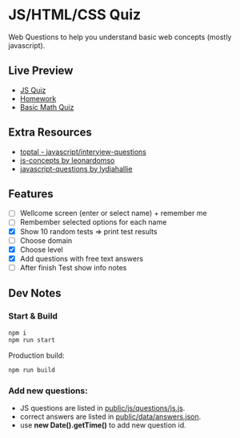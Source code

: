 # JS/HTML/CSS Quiz

Web Questions to help you understand basic web concepts (mostly javascript).

## Live Preview

- [JS Quiz](https://nmatei.github.io/simple-quiz-app/public/?domain=js&level=20)
- [Homework](https://nmatei.github.io/simple-quiz-app/public/homework.html)
- [Basic Math Quiz](https://nmatei.github.io/simple-quiz-app/public/?domain=math&level=27)

## Extra Resources

- [toptal - javascript/interview-questions](https://www.toptal.com/javascript/interview-questions)
- [js-concepts by leonardomso](https://github.com/leonardomso/33-js-concepts#1-call-stack)
- [javascript-questions by lydiahallie](https://github.com/lydiahallie/javascript-questions/blob/master/README.md)

## Features

- [ ] Wellcome screen (enter or select name) + remember me
- [ ] Rembember selected options for each name
- [x] Show 10 random tests => print test results
- [ ] Choose domain
- [x] Choose level
- [x] Add questions with free text answers
- [ ] After finish Test show info notes

## Dev Notes

### Start & Build

```sh
npm i
npm run start
```

Production build:

```sh
npm run build
```

### Add new questions:

- JS questions are listed in [public/js/questions/js.js](public/js/questions/js.js).
- correct answers are listed in [public/data/answers.json](public/data/answers.json).
- use **new Date().getTime()** to add new question id.
